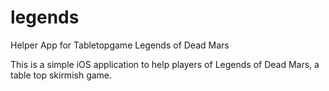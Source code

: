 # legends
Helper App for Tabletopgame Legends of Dead Mars

This is a simple iOS application to help players of Legends of Dead Mars, a table top skirmish game.
